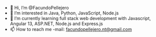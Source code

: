- 👋 Hi, I’m @FacundoPellejero
- 👀 I’m interested in Java, Python, JavaScript, Node.js
- 🌱 I’m currently learning full stack web development with Javascript, Angular 13, ASP.NET, Node.js and Express.js
- 📫 How to reach me 
    -mail: facundopellejero.nt@gmail.com

<!---
FacundoPellejero/FacundoPellejero is a ✨ special ✨ repository because its `README.md` (this file) appears on your GitHub profile.
You can click the Preview link to take a look at your changes.
--->
